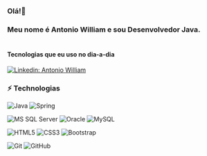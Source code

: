 ### Olá!👋 
### Meu nome é Antonio William e sou Desenvolvedor Java.
#

#### Tecnologias que eu uso no dia-a-dia

[![Linkedin: Antonio William ](https://img.shields.io/badge/-Linkedin-blue?style=flat-square&logo=Linkedin&logoColor=white&link=https://https://www.linkedin.com/in/antonio-william/)](https://www.linkedin.com/in/antonio-william/)


### ⚡ Technologias

![Java](https://img.shields.io/badge/-Java-007396?style=flat-square&logo=java)
![Spring](https://img.shields.io/badge/-Spring-6DB33F?style=flat-square&logo=spring&logoColor=white)

![MS SQL Server](https://img.shields.io/badge/SqlServer-white?logo=microsoftsqlserver&logoColor=%23CC2927)
![Oracle](https://img.shields.io/badge/Oracle-red?style=flat-square&logo=oracle&logoColor=red&color=%23F8F8FF)
![MySQL](https://img.shields.io/badge/-MySQL-4479A1?style=flat-square&logo=mysql&logoColor=white)

![HTML5](https://img.shields.io/badge/-HTML5-E34F26?style=flat-square&logo=html5&logoColor=white)
![CSS3](https://img.shields.io/badge/-CSS3-1572B6?style=flat-square&logo=css3)
![Bootstrap](https://img.shields.io/badge/-Bootstrap-563D7C?style=flat-square&logo=bootstrap)

![Git](https://img.shields.io/badge/-Git-black?style=flat-square&logo=git)
![GitHub](https://img.shields.io/badge/-GitHub-181717?style=flat-square&logo=github)
